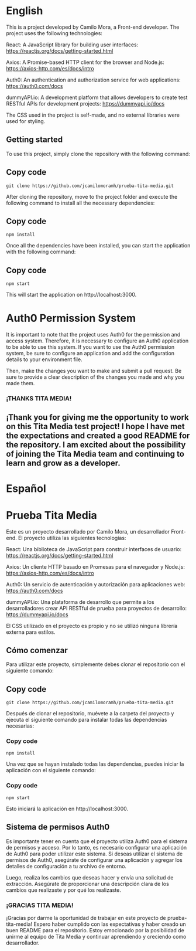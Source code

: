# English
This is a project developed by Camilo Mora, a Front-end developer. The project uses the following technologies:

React: A JavaScript library for building user interfaces: https://reactjs.org/docs/getting-started.html

Axios: A Promise-based HTTP client for the browser and Node.js: https://axios-http.com/es/docs/intro

Auth0: An authentication and authorization service for web applications: https://auth0.com/docs

dummyAPI.io: A development platform that allows developers to create test RESTful APIs for development projects: https://dummyapi.io/docs

The CSS used in the project is self-made, and no external libraries were used for styling.

## Getting started

To use this project, simply clone the repository with the following command:


## Copy code
```
git clone https://github.com/jcamilomoramh/prueba-tita-media.git
```
After cloning the repository, move to the project folder and execute the following command to install all the necessary dependencies:

## Copy code
```
npm install
```
Once all the dependencies have been installed, you can start the application with the following command:

## Copy code
```
npm start
```
This will start the application on http://localhost:3000.

# Auth0 Permission System
It is important to note that the project uses Auth0 for the permission and access system. Therefore, it is necessary to configure an Auth0 application to be able to use this system. If you want to use the Auth0 permission system, be sure to configure an application and add the configuration details to your environment file.

Then, make the changes you want to make and submit a pull request. Be sure to provide a clear description of the changes you made and why you made them.

### ¡THANKS TITA MEDIA!

¡Thank you for giving me the opportunity to work on this Tita Media test project! I hope I have met the expectations and created a good README for the repository. I am excited about the possibility of joining the Tita Media team and continuing to learn and grow as a developer.
---------------------------------------------------------------------------------------------------------------------------------------------------------


# Español

# Prueba Tita Media

Este es un proyecto desarrollado por Camilo Mora, un desarrollador Front-end. El proyecto utiliza las siguientes tecnologías:

React: Una biblioteca de JavaScript para construir interfaces de usuario: https://reactjs.org/docs/getting-started.html

Axios: Un cliente HTTP basado en Promesas para el navegador y Node.js: https://axios-http.com/es/docs/intro

Auth0: Un servicio de autenticación y autorización para aplicaciones web: https://auth0.com/docs

dummyAPI.io: Una plataforma de desarrollo que permite a los desarrolladores crear API RESTful de prueba para proyectos de desarrollo: https://dummyapi.io/docs

El CSS utilizado en el proyecto es propio y no se utilizó ninguna librería externa para estilos.



## Cómo comenzar
  Para utilizar este proyecto, simplemente debes clonar el repositorio con el siguiente comando:

## Copy code
```
git clone https://github.com/jcamilomoramh/prueba-tita-media.git
```
Después de clonar el repositorio, muévete a la carpeta del proyecto y ejecuta el siguiente comando para instalar todas las dependencias necesarias:

### Copy code
```
npm install
```

Una vez que se hayan instalado todas las dependencias, puedes iniciar la aplicación con el siguiente comando:


### Copy code
```
npm start
```
Esto iniciará la aplicación en http://localhost:3000.

## Sistema de permisos Auth0
Es importante tener en cuenta que el proyecto utiliza Auth0 para el sistema de permisos y acceso. Por lo tanto, es necesario configurar una aplicación de Auth0 para poder utilizar este sistema. Si deseas utilizar el sistema de permisos de Auth0, asegúrate de configurar una aplicación y agregar los detalles de configuración a tu archivo de entorno.


Luego, realiza los cambios que deseas hacer y envía una solicitud de extracción. Asegúrate de proporcionar una descripción clara de los cambios que realizaste y por qué los realizaste.

### ¡GRACIAS TITA MEDIA!

¡Gracias por darme la oportunidad de trabajar en este proyecto de prueba-tita-media! Espero haber cumplido con las expectativas y haber creado un buen README para el repositorio. Estoy emocionado por la posibilidad de unirme al equipo de Tita Media y continuar aprendiendo y creciendo como desarrollador.

